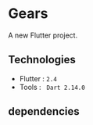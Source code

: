 # Gears

A new Flutter project.

##  Technologies
  - Flutter : ```2.4```
  - Tools  :
  ``` Dart 2.14.0```


##  dependencies 

